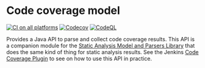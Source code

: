 # Code coverage model 

[![CI on all platforms](https://github.com/jenkinsci/coverage-model/workflows/GitHub%20CI/badge.svg?branch=main)](https://github.com/jenkinsci/coverage-model/actions/workflows/ci.yml)
[![Codecov](https://codecov.io/gh/jenkinsci/coverage-model/branch/main/graph/badge.svg)](https://codecov.io/gh/jenkinsci/coverage-model)
[![CodeQL](https://github.com/jenkinsci/coverage-model/workflows/CodeQL/badge.svg?branch=main)](https://github.com/jenkinsci/coverage-model/actions/workflows/codeql.yml)

Provides a Java API to parse and collect code coverage results. This API is a companion module for the [Static Analysis Model and Parsers Library](https://github.com/jenkinsci/analysis-model) that does the same kind of thing for static analysis results. See the Jenkins [Code Coverage Plugin](https://github.com/jenkinsci/code-coverage-api-plugin) to see on how to use this API in practice. 
 
